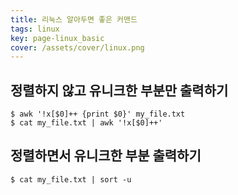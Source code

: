 ```yaml
---
title: 리눅스 알아두면 좋은 커맨드
tags: linux
key: page-linux_basic
cover: /assets/cover/linux.png
---
```

## 정렬하지 않고 유니크한 부분만 출력하기
```console
$ awk '!x[$0]++ {print $0}' my_file.txt
$ cat my_file.txt | awk '!x[$0]++'
```

## 정렬하면서 유니크한 부분 출력하기
```console
$ cat my_file.txt | sort -u
```

